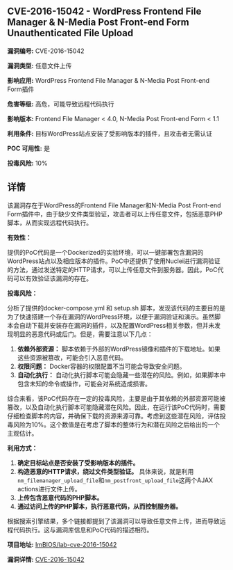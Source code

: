 ## CVE-2016-15042 - WordPress Frontend File Manager & N-Media Post Front-end Form Unauthenticated File Upload

**漏洞编号:** CVE-2016-15042

**漏洞类型:** 任意文件上传

**影响应用:** WordPress Frontend File Manager & N-Media Post Front-end Form插件

**危害等级:** 高危，可能导致远程代码执行

**影响版本:** Frontend File Manager < 4.0, N-Media Post Front-end Form < 1.1

**利用条件:** 目标WordPress站点安装了受影响版本的插件，且攻击者无需认证

**POC 可用性:** 是

**投毒风险:** 10%

## 详情

该漏洞存在于WordPress的Frontend File Manager和N-Media Post Front-end Form插件中，由于缺少文件类型验证，攻击者可以上传任意文件，包括恶意PHP脚本，从而实现远程代码执行。

**有效性：**

提供的PoC代码是一个Dockerized的实验环境，可以一键部署包含漏洞的WordPress站点以及相应版本的插件。PoC中还提供了使用Nuclei进行漏洞验证的方法，通过发送特定的HTTP请求，可以上传任意文件到服务器。因此，PoC代码可以有效验证该漏洞的存在。

**投毒风险：**

分析了提供的docker-compose.yml 和 setup.sh 脚本，发现该代码的主要目的是为了快速搭建一个存在漏洞的WordPress环境，以便于漏洞验证和演示。虽然脚本会自动下载并安装存在漏洞的插件，以及配置WordPress相关参数，但并未发现明显的恶意代码或后门。但是，需要注意以下几点：

1.  **依赖外部资源：** 脚本依赖于外部的WordPress镜像和插件的下载地址。如果这些资源被篡改，可能会引入恶意代码。
2.  **权限问题：** Docker容器的权限配置不当可能会导致安全问题。
3.  **自动化执行：** 自动化执行脚本可能会隐藏一些潜在的风险。例如，如果脚本中包含未知的命令或操作，可能会对系统造成损害。

综合来看，该PoC代码存在一定的投毒风险，主要是由于其依赖的外部资源可能被篡改，以及自动化执行脚本可能隐藏潜在风险。因此，在运行该PoC代码时，需要仔细检查脚本的内容，并确保下载的资源来源可靠。考虑到这些潜在风险，评估投毒风险为10%。这个数值是在考虑了脚本的整体行为和潜在风险之后给出的一个主观估计。

**利用方式：**

1.  **确定目标站点是否安装了受影响版本的插件。**
2.  **构造恶意的HTTP请求，绕过文件类型验证。** 具体来说，就是利用`nm_filemanager_upload_file`和`nm_postfront_upload_file`这两个AJAX actions进行文件上传。
3.  **上传包含恶意代码的PHP脚本。**
4.  **通过访问上传的PHP脚本，执行恶意代码，从而控制服务器。**

根据搜索引擎结果，多个链接都提到了该漏洞可以导致任意文件上传，进而导致远程代码执行。这与漏洞库信息和PoC代码的描述相符。

**项目地址:** [ImBIOS/lab-cve-2016-15042](https://github.com/ImBIOS/lab-cve-2016-15042)

**漏洞详情:** [CVE-2016-15042](https://nvd.nist.gov/vuln/detail/CVE-2016-15042)